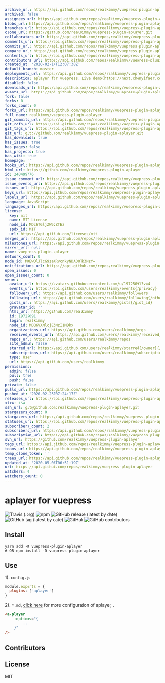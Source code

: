 ```yaml
---
archive_url: https://api.github.com/repos/realkimmy/vuepress-plugin-aplayer/{archive_format}{/ref}
archived: false
assignees_url: https://api.github.com/repos/realkimmy/vuepress-plugin-aplayer/assignees{/user}
blobs_url: https://api.github.com/repos/realkimmy/vuepress-plugin-aplayer/git/blobs{/sha}
branches_url: https://api.github.com/repos/realkimmy/vuepress-plugin-aplayer/branches{/branch}
clone_url: https://github.com/realkimmy/vuepress-plugin-aplayer.git
collaborators_url: https://api.github.com/repos/realkimmy/vuepress-plugin-aplayer/collaborators{/collaborator}
comments_url: https://api.github.com/repos/realkimmy/vuepress-plugin-aplayer/comments{/number}
commits_url: https://api.github.com/repos/realkimmy/vuepress-plugin-aplayer/commits{/sha}
compare_url: https://api.github.com/repos/realkimmy/vuepress-plugin-aplayer/compare/{base}...{head}
contents_url: https://api.github.com/repos/realkimmy/vuepress-plugin-aplayer/contents/{+path}
contributors_url: https://api.github.com/repos/realkimmy/vuepress-plugin-aplayer/contributors
created_at: '2020-02-14T12:07:38Z'
default_branch: master
deployments_url: https://api.github.com/repos/realkimmy/vuepress-plugin-aplayer/deployments
description: aplayer for vuepress. Live demo(https://next.chenyifaer.com/category1/2020/092101.html)
disabled: false
downloads_url: https://api.github.com/repos/realkimmy/vuepress-plugin-aplayer/downloads
events_url: https://api.github.com/repos/realkimmy/vuepress-plugin-aplayer/events
fork: false
forks: 0
forks_count: 0
forks_url: https://api.github.com/repos/realkimmy/vuepress-plugin-aplayer/forks
full_name: realkimmy/vuepress-plugin-aplayer
git_commits_url: https://api.github.com/repos/realkimmy/vuepress-plugin-aplayer/git/commits{/sha}
git_refs_url: https://api.github.com/repos/realkimmy/vuepress-plugin-aplayer/git/refs{/sha}
git_tags_url: https://api.github.com/repos/realkimmy/vuepress-plugin-aplayer/git/tags{/sha}
git_url: git://github.com/realkimmy/vuepress-plugin-aplayer.git
has_downloads: true
has_issues: true
has_pages: false
has_projects: true
has_wiki: true
homepage: ''
hooks_url: https://api.github.com/repos/realkimmy/vuepress-plugin-aplayer/hooks
html_url: https://github.com/realkimmy/vuepress-plugin-aplayer
id: 240499776
issue_comment_url: https://api.github.com/repos/realkimmy/vuepress-plugin-aplayer/issues/comments{/number}
issue_events_url: https://api.github.com/repos/realkimmy/vuepress-plugin-aplayer/issues/events{/number}
issues_url: https://api.github.com/repos/realkimmy/vuepress-plugin-aplayer/issues{/number}
keys_url: https://api.github.com/repos/realkimmy/vuepress-plugin-aplayer/keys{/key_id}
labels_url: https://api.github.com/repos/realkimmy/vuepress-plugin-aplayer/labels{/name}
language: JavaScript
languages_url: https://api.github.com/repos/realkimmy/vuepress-plugin-aplayer/languages
license:
  key: mit
  name: MIT License
  node_id: MDc6TGljZW5zZTEz
  spdx_id: MIT
  url: https://api.github.com/licenses/mit
merges_url: https://api.github.com/repos/realkimmy/vuepress-plugin-aplayer/merges
milestones_url: https://api.github.com/repos/realkimmy/vuepress-plugin-aplayer/milestones{/number}
mirror_url: null
name: vuepress-plugin-aplayer
network_count: 0
node_id: MDEwOlJlcG9zaXRvcnkyNDA0OTk3NzY=
notifications_url: https://api.github.com/repos/realkimmy/vuepress-plugin-aplayer/notifications{?since,all,participating}
open_issues: 0
open_issues_count: 0
owner:
  avatar_url: https://avatars.githubusercontent.com/u/19725091?v=4
  events_url: https://api.github.com/users/realkimmy/events{/privacy}
  followers_url: https://api.github.com/users/realkimmy/followers
  following_url: https://api.github.com/users/realkimmy/following{/other_user}
  gists_url: https://api.github.com/users/realkimmy/gists{/gist_id}
  gravatar_id: ''
  html_url: https://github.com/realkimmy
  id: 19725091
  login: realkimmy
  node_id: MDQ6VXNlcjE5NzI1MDkx
  organizations_url: https://api.github.com/users/realkimmy/orgs
  received_events_url: https://api.github.com/users/realkimmy/received_events
  repos_url: https://api.github.com/users/realkimmy/repos
  site_admin: false
  starred_url: https://api.github.com/users/realkimmy/starred{/owner}{/repo}
  subscriptions_url: https://api.github.com/users/realkimmy/subscriptions
  type: User
  url: https://api.github.com/users/realkimmy
permissions:
  admin: false
  pull: true
  push: false
private: false
pulls_url: https://api.github.com/repos/realkimmy/vuepress-plugin-aplayer/pulls{/number}
pushed_at: '2020-02-25T07:24:17Z'
releases_url: https://api.github.com/repos/realkimmy/vuepress-plugin-aplayer/releases{/id}
size: 154
ssh_url: git@github.com:realkimmy/vuepress-plugin-aplayer.git
stargazers_count: 0
stargazers_url: https://api.github.com/repos/realkimmy/vuepress-plugin-aplayer/stargazers
statuses_url: https://api.github.com/repos/realkimmy/vuepress-plugin-aplayer/statuses/{sha}
subscribers_count: 2
subscribers_url: https://api.github.com/repos/realkimmy/vuepress-plugin-aplayer/subscribers
subscription_url: https://api.github.com/repos/realkimmy/vuepress-plugin-aplayer/subscription
svn_url: https://github.com/realkimmy/vuepress-plugin-aplayer
tags_url: https://api.github.com/repos/realkimmy/vuepress-plugin-aplayer/tags
teams_url: https://api.github.com/repos/realkimmy/vuepress-plugin-aplayer/teams
temp_clone_token: ''
trees_url: https://api.github.com/repos/realkimmy/vuepress-plugin-aplayer/git/trees{/sha}
updated_at: '2020-05-08T06:51:19Z'
url: https://api.github.com/repos/realkimmy/vuepress-plugin-aplayer
watchers: 0
watchers_count: 0
---
```


# aplayer for vuepress

![Travis (.org)](https://img.shields.io/travis/upcwangying/vuepress-plugin-aplayer)
![npm](https://img.shields.io/npm/v/vuepress-plugin-aplayer)
![GitHub release (latest by date)](https://img.shields.io/github/v/release/upcwangying/vuepress-plugin-aplayer)
![GitHub tag (latest by date)](https://img.shields.io/github/v/tag/upcwangying/vuepress-plugin-aplayer)
![GitHub](https://img.shields.io/github/license/upcwangying/vuepress-plugin-aplayer)
![GitHub contributors](https://img.shields.io/github/contributors/upcwangying/vuepress-plugin-aplayer)

## Install

```npm
yarn add -D vuepress-plugin-aplayer
# OR npm install -D vuepress-plugin-aplayer
```

## Use

1). `config.js`

```javascript
module.exports = {
  plugins: ['aplayer']
}
```

2). `*.md`, [click here](https://aplayer.js.org/) for more configuration of aplayer, .

```markdown
<a-player 
    :options="{
        ...
    }"
/>
```

## Contributors

<!-- ALL-CONTRIBUTORS-LIST:START - Do not remove or modify this section -->
<!-- prettier-ignore-start -->
<!-- markdownlint-disable -->

<!-- markdownlint-enable -->
<!-- prettier-ignore-end -->
<!-- ALL-CONTRIBUTORS-LIST:END -->

## License

MIT
